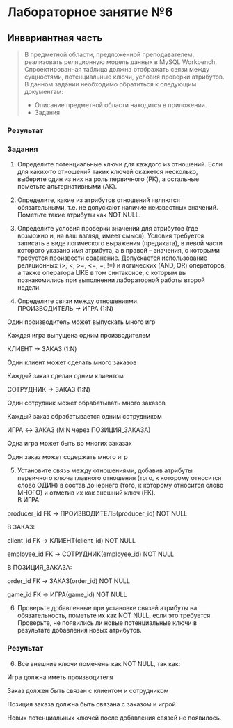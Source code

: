 # Лабораторное занятие №6
## Инвариантная часть
> В предметной области, предложенной преподавателем, реализовать реляционную  модель данных в MySQL Workbench. Спроектированная таблица должна отображать связи между сущностями, потенциальные ключи, условия проверки атрибутов.
>В данном задании необходимо обратиться к следующим документам:
> - Описание предметной области находится в приложении.
> - Задания

### Результат

### Задания
1. Определите потенциальные ключи для каждого из отношений. Если для 
каких-то отношений таких ключей окажется несколько, выберите один из них 
на роль первичного (PK), а остальные пометьте альтернативными (AK).  

2. Определите, какие из атрибутов отношений являются обязательными, т.е. не 
допускают наличие неизвестных значений. Пометьте такие атрибуты как NOT 
NULL.  
3. Определите условия проверки значений для атрибутов (где возможно и, на 
ваш взгляд, имеет смысл). Условия требуется записать в виде логического 
выражения (предиката), в левой части которого указано имя атрибута, а в 
правой – значения, с которыми требуется произвести сравнение. Допускается 
использование реляционных (>, <, >=, <=, =, !=) и логических (AND, OR) 
операторов, а также оператора LIKE в том синтаксисе, с которым вы 
познакомились при выполнении лабораторной работы второй недели.  

4. Определите связи между отношениями.  
ПРОИЗВОДИТЕЛЬ → ИГРА (1:N)

Один производитель может выпускать много игр

Каждая игра выпущена одним производителем

КЛИЕНТ → ЗАКАЗ (1:N)

Один клиент может сделать много заказов

Каждый заказ сделан одним клиентом

СОТРУДНИК → ЗАКАЗ (1:N)

Один сотрудник может обрабатывать много заказов

Каждый заказ обрабатывается одним сотрудником

ИГРА ↔ ЗАКАЗ (M:N через ПОЗИЦИЯ_ЗАКАЗА)

Одна игра может быть во многих заказах

Один заказ может содержать много игр

5. Установите связь между отношениями, добавив атрибуты первичного ключа 
главного отношения (того, к которому относится слово ОДИН) в состав 
дочернего (того, к которому относится слово МНОГО) и отметив их как 
внешний ключ (FK).  
В ИГРА:

producer_id FK → ПРОИЗВОДИТЕЛЬ(producer_id) NOT NULL

В ЗАКАЗ:

client_id FK → КЛИЕНТ(client_id) NOT NULL

employee_id FK → СОТРУДНИК(employee_id) NOT NULL

В ПОЗИЦИЯ_ЗАКАЗА:

order_id FK → ЗАКАЗ(order_id) NOT NULL

game_id FK → ИГРА(game_id) NOT NULL

6. Проверьте добавленные при установке связей атрибуты на обязательность, 
пометьте их как NOT NULL, если это требуется. Проверьте, не появились ли 
новые потенциальные ключи в результате добавления новых атрибутов.  

### Результат


6. Все внешние ключи помечены как NOT NULL, так как:

Игра должна иметь производителя

Заказ должен быть связан с клиентом и сотрудником

Позиция заказа должна быть связана с заказом и игрой

Новых потенциальных ключей после добавления связей не появилось.
